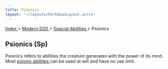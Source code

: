 ```yaml
---
title: Psionics
layout: '~/layouts/MarkdownLayout.astro'
---
```


[ Index ](/) > [ Modern D20 ](/modern.d20.srd) > [ Special Abilities ](/modern.d20.srd/special.abilities) > Psionics

##  Psionics (Sp)

Psionics refers to abilities the creature generates with the power of its
mind. Most [ psionic abilities ](/modern.d20.srd/psionics) can be used
at will and have no use limit.

